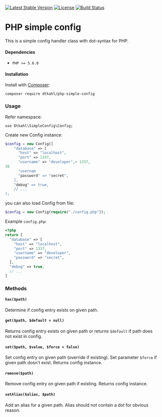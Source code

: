 [![Latest Stable Version](https://poser.pugx.org/dtkahl/php-simple-config/v/stable)](https://packagist.org/packages/dtkahl/php-simple-config)
[![License](https://poser.pugx.org/dtkahl/php-simple-config/license)](https://packagist.org/packages/dtkahl/php-simple-config)
[![Build Status](https://travis-ci.org/dtkahl/php-simple-config.svg?branch=master)](https://travis-ci.org/dtkahl/php-simple-config)


# PHP simple config

This is a simple config handler class with dot-syntax for PHP.

#### Dependencies

* `PHP >= 5.6.0`


#### Installation

Install with [Composer](http://getcomposer.org):
```
composer require dtkahl/php-simple-config
```


### Usage

Refer namespace:

```
use Dtkahl\SimpleConfig\Config;
```

Create new Config instance:

```php
$config = new Config([
    "database" => [
      "host" => "localhost",
      "port" => 1337,
      "username" => "developer",> 1337,
38
      "usernam
      "password" => "secret",
    ],
    "debug" => true,
    // ...
);
```

you can also load Config from file:

```php
$config = new Config(require("./config.php"));
```


Example `config.php`:

```php
<?php
return [
  "database" => [
    "host" => "localhost",
    "port" => 1337,
    "username" => "developer",
    "password" => "secret",
  ],
  "debug" => true,
  // ...
]
```


### Methods

#### `has($path)`
Determine if config entry exists on given path.

#### `get($path, $default = null)`
Returns config entry exists on given path or returns `$default` if path does not exist in config.

#### `set($path, $value, $force = false)`
Set config entry on given path (override if existing). Set parameter `$force` if given path dosn't exist. 
Returns config instance.

#### `remove($path)`
Remove config entry on given path if existing. Returns config instance.

#### `setAlias($alias, $path)`
Add an alias for a given path. Alias should not contain a dot for obvious reason.
